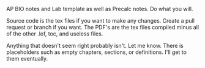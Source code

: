 AP BIO notes and Lab template as well as Precalc notes. Do what you will.

Source code is the tex files if you want to make any changes. Create a pull request or branch if you want. The PDF's are the tex files compiled minus all of the other .lof, toc, and useless files.

Anything that doesn't seem right probably isn't. Let me know. There is placeholders such as empty chapters, sections, or definitions. I'll get to them eventually.
